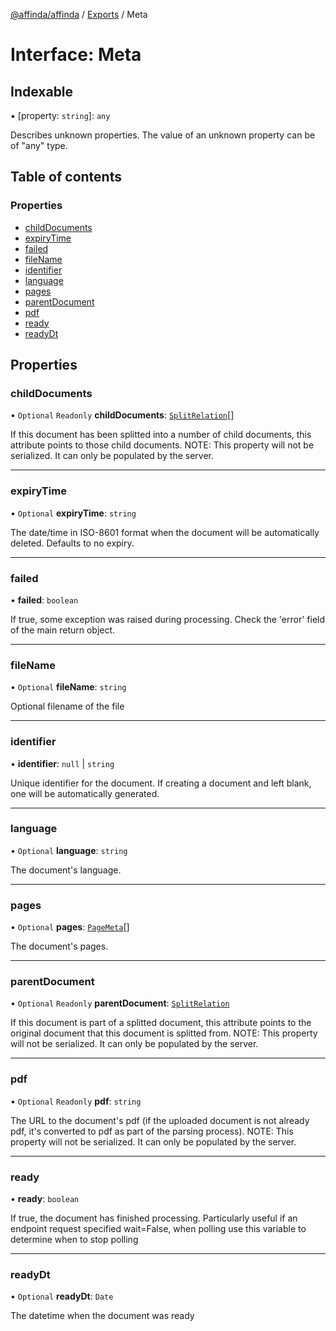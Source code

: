 [@affinda/affinda](../README.md) / [Exports](../modules.md) / Meta

# Interface: Meta

## Indexable

▪ [property: `string`]: `any`

Describes unknown properties. The value of an unknown property can be of "any" type.

## Table of contents

### Properties

- [childDocuments](Meta.md#childdocuments)
- [expiryTime](Meta.md#expirytime)
- [failed](Meta.md#failed)
- [fileName](Meta.md#filename)
- [identifier](Meta.md#identifier)
- [language](Meta.md#language)
- [pages](Meta.md#pages)
- [parentDocument](Meta.md#parentdocument)
- [pdf](Meta.md#pdf)
- [ready](Meta.md#ready)
- [readyDt](Meta.md#readydt)

## Properties

### childDocuments

• `Optional` `Readonly` **childDocuments**: [`SplitRelation`](SplitRelation.md)[]

If this document has been splitted into a number of child documents, this attribute points to those child documents.
NOTE: This property will not be serialized. It can only be populated by the server.

___

### expiryTime

• `Optional` **expiryTime**: `string`

The date/time in ISO-8601 format when the document will be automatically deleted.  Defaults to no expiry.

___

### failed

• **failed**: `boolean`

If true, some exception was raised during processing. Check the 'error' field of the main return object.

___

### fileName

• `Optional` **fileName**: `string`

Optional filename of the file

___

### identifier

• **identifier**: ``null`` \| `string`

Unique identifier for the document. If creating a document and left blank, one will be automatically generated.

___

### language

• `Optional` **language**: `string`

The document's language.

___

### pages

• `Optional` **pages**: [`PageMeta`](PageMeta.md)[]

The document's pages.

___

### parentDocument

• `Optional` `Readonly` **parentDocument**: [`SplitRelation`](SplitRelation.md)

If this document is part of a splitted document, this attribute points to the original document that this document is splitted from.
NOTE: This property will not be serialized. It can only be populated by the server.

___

### pdf

• `Optional` `Readonly` **pdf**: `string`

The URL to the document's pdf (if the uploaded document is not already pdf, it's converted to pdf as part of the parsing process).
NOTE: This property will not be serialized. It can only be populated by the server.

___

### ready

• **ready**: `boolean`

If true, the document has finished processing. Particularly useful if an endpoint request specified wait=False, when polling use this variable to determine when to stop polling

___

### readyDt

• `Optional` **readyDt**: `Date`

The datetime when the document was ready
